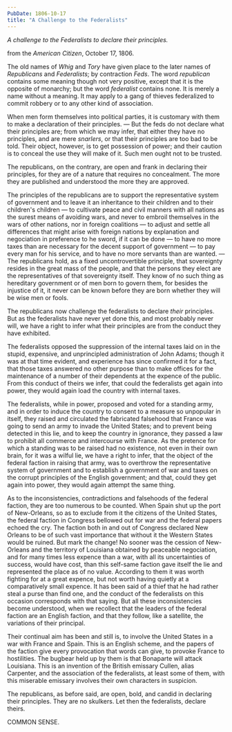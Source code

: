 ```yaml
---
PubDate: 1806-10-17
title: "A Challenge to the Federalists"
---
```


*A challenge to the Federalists to declare their principles.* 

from the *American Citizen*, October 17, 1806.

The old names of *Whig* and *Tory* have given place to the later names of *Republicans* and *Federalists*; 
by contraction *Feds*. The word *republican* contains some meaning though not very positive, except that 
it is the opposite of monarchy; but the word *federalist* contains none. It is merely a name without a 
meaning. It may apply to a gang of thieves federalized to commit robbery or to any other kind of association. 

When men form themselves into political parties, it is customary with them to make a declaration of their principles. 
&mdash; But the feds do not declare what their principles are; from which we may infer, that either they have no principles, 
and are mere *snarlers*, or that their principles are too bad to be told. Their object, however, is to get possession 
of power; and their caution is to conceal the use they will make of it. Such men ought not to be trusted.

The republicans, on the contrary, are open and frank in declaring their principles, for they are of a nature that 
requires no concealment. The more they are published and understood the more they are approved.

The principles of the republicans are to support the representative system of government and to leave it an 
inheritance to their children and to their children's children &mdash; to cultivate peace and civil manners with all 
nations as the surest means of avoiding wars, and never to embroil themselves in the wars of other nations, 
nor in foreign coalitions &mdash; to adjust 
and settle all differences that might arise with foreign nations by explanation and negociation in preference to 
he sword, if it can be done &mdash; to have no more taxes than are necessary for the decent support of government &mdash; 
to pay every man for his service, and to have no more servants than are wanted. &mdash; The republicans hold, as a fixed 
uncontrovertible principle, that sovereignty resides in the great mass of the people, and that the persons 
they elect are the representatives of that sovereignty itself. They know of no such thing as hereditary government 
or of men born to govern them, for besides the injustice of it, it never can be known before they are born whether 
they will be wise men or fools.

The republicans now challenge the federalists to declare *their* principles. But as the federalists have never yet 
done this, and most probably never will, we have a right to infer what their principles are from the conduct they 
have exhibited.

The federalists opposed the suppression of the internal taxes laid on in the stupid, expensive, and unprincipled 
administration of John Adams; though it was at that time evident, and experience has since confirmed it for a fact, 
that those taxes answered no other purpose than to make offices for the maintenance of a number of their dependents 
at the expence of the public. From this conduct of theirs we infer, that could the federalists get again into power, 
they would again load the country with internal taxes.

The federalists, while in power, proposed and voted for a standing army, and in order to induce the country to consent 
to a measure so unpopular in itself, they raised and circulated the fabricated falsehood that France was going to 
send an army to invade the United States; and to prevent being detected in this lie, and to keep the country in 
ignorance, they passed a law to prohibit all commerce and intercourse with France. As the pretence for which a 
standing was to be raised had no existence, not even in their own brain, for it was a wilful lie, we have a 
right to infer, that the object of the federal faction in raising that army, was to overthrow the representative 
system of government and to establish a government of war and taxes on the corrupt principles of the English government; 
and that, could they get again into power, they would again attempt the same thing.

As to the inconsistencies, contradictions and falsehoods of the federal faction, they are too numerous to be counted. 
When Spain shut up the port of New-Orleans, so as to exclude from it the citizens of the United States, the federal 
faction in Congress bellowed out for war and the federal papers echoed the cry. The faction both in and out of Congress 
declared New Orleans to be of such vast importance that without it the Western States would be ruined. 
But mark the change! No sooner was the cession of New-Orleans and the territory of Louisiana obtained by peaceable 
negociation, and for many times less expence than a war, with all its uncertainties of success, would have cost, 
than this self-same faction gave itself the lie and represented the place as of no value. According to them it was 
worth fighting for at a great expence, but not worth having quietly at a comparatively small expence. It has been said 
of a thief that he had rather steal a purse than find one, and the conduct of the federalists on this occasion corresponds 
with that saying. But all these inconsistencies become understood, when we recollect that the leaders of the federal 
faction are an English faction, and that they follow, like a satellite, the variations of their principal. 

Their continual aim has been and still is, to involve the United States in a war with France and Spain. This is an 
English scheme, and the papers of the faction give every provocation that words can give, to provoke France to hostilities. 
The bugbear held up by them is that Bonaparte will attack Louisiana. This is an invention of the British emissary 
Cullen, alias Carpenter, and the association of the federalists, at least some of them, with this miserable emissary 
involves their own characters in suspicion.

The republicans, as before said, are open, bold, and candid in declaring their principles. They are no skulkers. Let 
then the federalists, declare theirs.

COMMON SENSE.

